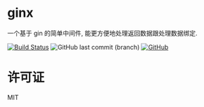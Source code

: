 # ginx

一个基于 gin 的简单中间件, 能更方便地处理返回数据跟处理数据绑定.

[![Build Status](https://drone.liuli.lol/api/badges/GizmoOAO/ginx/status.svg?ref=refs/heads/main)](https://drone.liuli.lol/GizmoOAO/ginx)
![GitHub last commit (branch)](https://img.shields.io/github/last-commit/GizmoOAO/ginx/main)
[![GitHub](https://img.shields.io/github/license/GizmoOAO/ginx)](./LICENSE)

# 许可证

MIT
